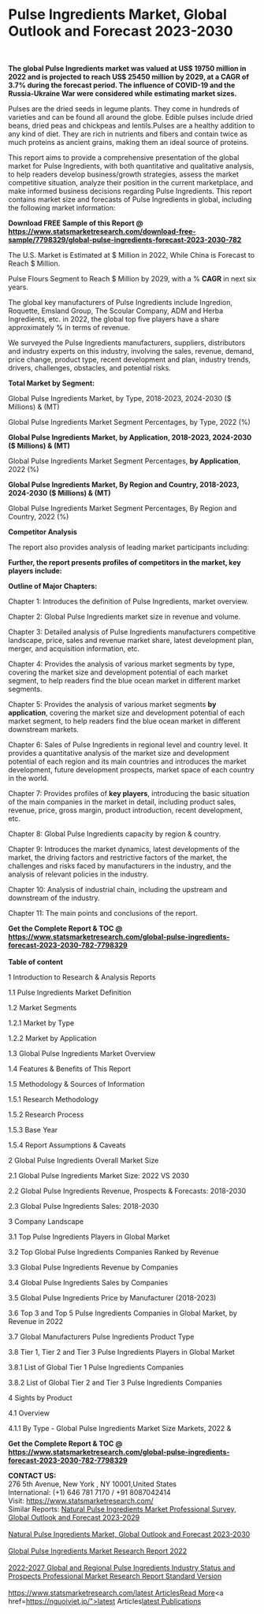 <h1>Pulse Ingredients Market, Global Outlook and Forecast 2023-2030</h1><br/><p><strong>The global Pulse Ingredients market was valued at US$ 19750 million in 2022 and is projected to reach US$ 25450 million by 2029, at a <strong>CAGR</strong> of 3.7% during the forecast period. The influence of COVID-19 and the Russia-Ukraine War were considered while estimating market sizes.</strong></p><p>Pulses are the dried seeds in legume plants. They come in hundreds of varieties and can be found all around the globe. Edible pulses include dried beans, dried peas and chickpeas and lentils.Pulses are a healthy addition to any kind of diet. They are rich in nutrients and fibers and contain twice as much proteins as ancient grains, making them an ideal source of proteins.</p><p>This report aims to provide a comprehensive presentation of the global market for Pulse Ingredients, with both quantitative and qualitative analysis, to help readers develop business/growth strategies, assess the market competitive situation, analyze their position in the current marketplace, and make informed business decisions regarding Pulse Ingredients. This report contains market size and forecasts of Pulse Ingredients in global, including the following market information:</p><p><strong>Download FREE Sample of this Report @ <a href="https://www.statsmarketresearch.com/download-free-sample/7798329/global-pulse-ingredients-forecast-2023-2030-782">https://www.statsmarketresearch.com/download-free-sample/7798329/global-pulse-ingredients-forecast-2023-2030-782</a></strong></p><p>The U.S. Market is Estimated at $ Million in 2022, While China is Forecast to Reach $ Million.</p><p>Pulse Flours Segment to Reach $ Million by 2029, with a % <strong>CAGR</strong> in next six years.</p><p>The global key manufacturers of Pulse Ingredients include Ingredion, Roquette, Emsland Group, The Scoular Company, ADM and Herba Ingredients, etc. in 2022, the global top five players have a share approximately % in terms of revenue.</p><p>We surveyed the Pulse Ingredients manufacturers, suppliers, distributors and industry experts on this industry, involving the sales, revenue, demand, price change, product type, recent development and plan, industry trends, drivers, challenges, obstacles, and potential risks.</p><p><strong>Total Market by Segment:</strong></p><p>Global Pulse Ingredients Market, by Type, 2018-2023, 2024-2030 ($ Millions) & (MT)</p><p>Global Pulse Ingredients Market Segment Percentages, by Type, 2022 (%)</p><p><strong>Global Pulse Ingredients Market, <strong>by Application</strong>, 2018-2023, 2024-2030 ($ Millions) & (MT)</strong></p><p>Global Pulse Ingredients Market Segment Percentages, <strong>by Application</strong>, 2022 (%)</p><p><strong>Global Pulse Ingredients Market, By Region and Country, 2018-2023, 2024-2030 ($ Millions) & (MT)</strong></p><p>Global Pulse Ingredients Market Segment Percentages, By Region and Country, 2022 (%)</p><p><strong>Competitor Analysis</strong></p><p>The report also provides analysis of leading market participants including:</p><p><strong>Further, the report presents profiles of competitors in the market, <strong>key players</strong> include:</strong></p><p><strong>Outline of Major Chapters:</strong></p><p>Chapter 1: Introduces the definition of Pulse Ingredients, market overview.</p><p>Chapter 2: Global Pulse Ingredients market size in revenue and volume.</p><p>Chapter 3: Detailed analysis of Pulse Ingredients manufacturers competitive landscape, price, sales and revenue market share, latest development plan, merger, and acquisition information, etc.</p><p>Chapter 4: Provides the analysis of various market segments by type, covering the market size and development potential of each market segment, to help readers find the blue ocean market in different market segments.</p><p>Chapter 5: Provides the analysis of various market segments <strong>by application</strong>, covering the market size and development potential of each market segment, to help readers find the blue ocean market in different downstream markets.</p><p>Chapter 6: Sales of Pulse Ingredients in regional level and country level. It provides a quantitative analysis of the market size and development potential of each region and its main countries and introduces the market development, future development prospects, market space of each country in the world.</p><p>Chapter 7: Provides profiles of <strong>key players</strong>, introducing the basic situation of the main companies in the market in detail, including product sales, revenue, price, gross margin, product introduction, recent development, etc.</p><p>Chapter 8: Global Pulse Ingredients capacity by region & country.</p><p>Chapter 9: Introduces the market dynamics, latest developments of the market, the driving factors and restrictive factors of the market, the challenges and risks faced by manufacturers in the industry, and the analysis of relevant policies in the industry.</p><p>Chapter 10: Analysis of industrial chain, including the upstream and downstream of the industry.</p><p>Chapter 11: The main points and conclusions of the report.</p><div><b>Get the Complete Report & TOC @ <a href="https://www.statsmarketresearch.com/global-pulse-ingredients-forecast-2023-2030-782-7798329">https://www.statsmarketresearch.com/global-pulse-ingredients-forecast-2023-2030-782-7798329</a></b></div><br><b>Table of content</b><p>1 Introduction to Research & Analysis Reports<br />
 
  1.1 Pulse Ingredients Market Definition<br />
 
  1.2 Market Segments<br />
 
  1.2.1 Market by Type<br />
 
  1.2.2 Market by Application<br />
 
  1.3 Global Pulse Ingredients Market Overview<br />
 
  1.4 Features & Benefits of This Report<br />
 
  1.5 Methodology & Sources of Information<br />
 
  1.5.1 Research Methodology<br />
 
  1.5.2 Research Process<br />
 
  1.5.3 Base Year<br />
 
  1.5.4 Report Assumptions & Caveats<br />
 
 2 Global Pulse Ingredients Overall Market Size<br />
 
  2.1 Global Pulse Ingredients Market Size: 2022 VS 2030<br />
 
  2.2 Global Pulse Ingredients Revenue, Prospects & Forecasts: 2018-2030<br />
 
  2.3 Global Pulse Ingredients Sales: 2018-2030<br />
 
 3 Company Landscape<br />
 
  3.1 Top Pulse Ingredients Players in Global Market<br />
 
  3.2 Top Global Pulse Ingredients Companies Ranked by Revenue<br />
 
  3.3 Global Pulse Ingredients Revenue by Companies<br />
 
  3.4 Global Pulse Ingredients Sales by Companies<br />
 
  3.5 Global Pulse Ingredients Price by Manufacturer (2018-2023)<br />
 
  3.6 Top 3 and Top 5 Pulse Ingredients Companies in Global Market, by Revenue in 2022<br />
 
  3.7 Global Manufacturers Pulse Ingredients Product Type<br />
 
  3.8 Tier 1, Tier 2 and Tier 3 Pulse Ingredients Players in Global Market<br />
 
  3.8.1 List of Global Tier 1 Pulse Ingredients Companies<br />
 
  3.8.2 List of Global Tier 2 and Tier 3 Pulse Ingredients Companies<br />
 
 4 Sights by Product<br />
 
  4.1 Overview<br />
 
  4.1.1 By Type - Global Pulse Ingredients Market Size Markets, 2022 &<br><div><b>Get the Complete Report & TOC @ <a href="https://www.statsmarketresearch.com/global-pulse-ingredients-forecast-2023-2030-782-7798329">https://www.statsmarketresearch.com/global-pulse-ingredients-forecast-2023-2030-782-7798329</a></b></div></p> <b>CONTACT US:</b><br>276 5th Avenue, New York , NY 10001,United States<br>International: (+1) 646 781 7170 / +91 8087042414<br>Visit: <a href="https://www.statsmarketresearch.com/">https://www.statsmarketresearch.com/</a><br>Similar Reports: <a href="https://www.statsmarketresearch.com/global-pulse-ingredients-forecast-2023-2030-782-7798329">Natural Pulse Ingredients Market Professional Survey, Global Outlook and Forecast 2023-2029</a><br/><br/><a href="https://www.statsmarketresearch.com/global-pulse-ingredients-forecast-2023-2030-782-7798329">Natural Pulse Ingredients Market, Global Outlook and Forecast 2023-2030</a><br/><br/><a href="https://www.statsmarketresearch.com/global-pulse-ingredients-forecast-2023-2030-782-7798329">Global Pulse Ingredients Market Research Report 2022</a><br/><br/><a href="https://www.statsmarketresearch.com/global-pulse-ingredients-forecast-2023-2030-782-7798329">2022-2027 Global and Regional Pulse Ingredients Industry Status and Prospects Professional Market Research Report Standard Version</a><br/><br/><a href="https://gyeongbokgung.com">https://www.statsmarketresearch.com/</a><a href="https://hallyeomaritime.com">latest Articles</a><a href="https://jingwansa.com">Read More</a><a href=https://nguoiviet.jp/">latest Articles</a><a href="https://www.intelmarketresearch.com/">latest Publications</a>